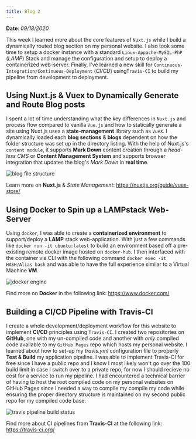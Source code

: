 ```yaml
---
title: Blog 2
---
```


**Date**: _09/18/2020_

This week I learned more about the core features of `Nuxt.js` while I build a dynamically routed blog section on my personal website. I also took some time to setup a docker instance with a standard `Linux-Appache-MySQL-PhP` (_LAMP_) Stack and manage the configuration and setup to deploy a containerized web-server. Finally, I've learned a new skill for `Continuous-Integration/Continuous-Deployment` (_CI/CD_) using`Travis-CI` to build my pipeline from development to deployment.

## Using Nuxt.js & Vuex to Dynamically Generate and Route Blog posts

I spent a lot of time understanding what the key differences in `Nuxt.js` and process flow compared to vanilla `Vue.js` and how to statically generate a site using Nuxt.js uses a **state-management** library such as `VueX`. I dynamically loaded each **blog sections** & **blogs** dependent on how the folder structure was set up in the directory listing. With the help of Nuxt.js's `content module`, it supports **Mark Down** content creation through a _head-less CMS_ or **Content Management System** and supports browser integration that updates the blog's _Mark Down_ in **real time**.

<img src="/assets/2020/nuxt-content-module.gif" style="max-width: 30rem;" alt="blog file structure" />

Learn more on **Nuxt.js** & _State Management_: https://nuxtjs.org/guide/vuex-store/

## Using Docker to Spin up a LAMPstack Web-Server

Using `docker`, I was able to create a **containerized environment** to support/deploy a **LAMP** stack web-application. With just a few commands like `docker run -it ubuntu:latest` to build an environment based off a pre-existing remote docker image hosted on `docker-hub`. I then interfaced with the container via CLI with the following command `docker exec -it HASH/Alias bash` and was able to have the full experience similar to a Virtual Machine **VM**.

<img src="/assets/2020/docker-container.png" style="max-width: 30rem;" alt="docker engine" />

Find more on **Docker** in the following link: https://www.docker.com/

## Building a CI/CD Pipeline with Travis-CI

I create a whole development/deployment workflow for this website to implement **CI/CD** principles using `Travis-CI`. I created two repositories on **GitHub**, one with my un-compiled code and another with _only_ compiled code available to my `GitHub Pages` repo which hosts my personal website. I learned about how to set-up my _travis.yml_ configuration file to properly **Test & Build** my application pipeline. I was able to implement Travis-CI for free since I have a public repo and I know I most likely won't go over the 100 build limit in case I switch over to a private repo, for now I should recieve no cost for a service to run my pipeline. I had encountered a technical barrier of having to host the root compiled code on my personal websites on GitHub Pages since I needed a way to compile my compile my code while ensuring the proper directory structure is maintained on my second public repo for my compiled code base.

<img src="/assets/2020/travis-ci.gif" style="max-width: 30rem;" alt="travis pipeline build status" />

Find more about CI pipelines from **Travis-CI** at the following link: https://travis-ci.org/
